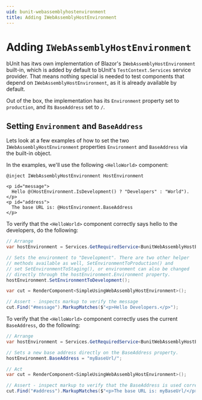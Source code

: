 ```yaml
---
uid: bunit-webassemblyhostenvironment
title: Adding IWebAssemblyHostEnvironment
---
```


# Adding `IWebAssemblyHostEnvironment`

bUnit has itws own implementation of Blazor's `IWebAssemblyHostEnvironment` built-in, which is added by default to bUnit's `TestContext.Services` service provider. That means nothing special is needed to test components that depend on `IWebAssemblyHostEnvironment`, as it is already available by default.

Out of the box, the implementation has its `Environment` property set to `production`, and its `BaseAddress` set to `/`.

## Setting `Environment` and `BaseAddress`

Lets look at a few examples of how to set the two `IWebAssemblyHostEnvironment` properties `Environment` and `BaseAddress` via the built-in object.

In the examples, we'll use the following `<HelloWorld>` component:

```cshtml
@inject IWebAssemblyHostEnvironment HostEnvironment

<p id="message">
  Hello @(HostEnvironment.IsDevelopment() ? "Developers" : "World"). 
</p>
<p id="address">
  The base URL is: @HostEnvironment.BaseAddress
</p>
```

To verify that the `<HelloWorld>` component correctly says hello to the developers, do the following:

```csharp
// Arrange
var hostEnvironment = Services.GetRequiredService<BunitWebAssemblyHostEnvironment>();

// Sets the environment to "Development". There are two other helper 
// methods available as well, SetEnvironmentToProduction() and 
// set SetEnvironmentToStaging(), or environment can also be changed
// directly through the hostEnvironment.Environment property.
hostEnvironment.SetEnvironmentToDevelopment();

var cut = RenderComponent<SimpleUsingWebAssemblyHostEnvironment>();

// Assert - inspects markup to verify the message
cut.Find("#message").MarkupMatches($"<p>Hello Developers.</p>");
```

To verify that the `<HelloWorld>` component correctly uses the current `BaseAddress`, do the following:

```csharp
// Arrange
var hostEnvironment = Services.GetRequiredService<BunitWebAssemblyHostEnvironment>();

// Sets a new base address directly on the BaseAddress property.
hostEnvironment.BaseAddress = "myBaseUrl/";

// Act
var cut = RenderComponent<SimpleUsingWebAssemblyHostEnvironment>();

// Assert - inspect markup to verify that the BaseAddress is used correctly.
cut.Find("#address").MarkupMatches($"<p>The base URL is: myBaseUrl/</p>");
```
